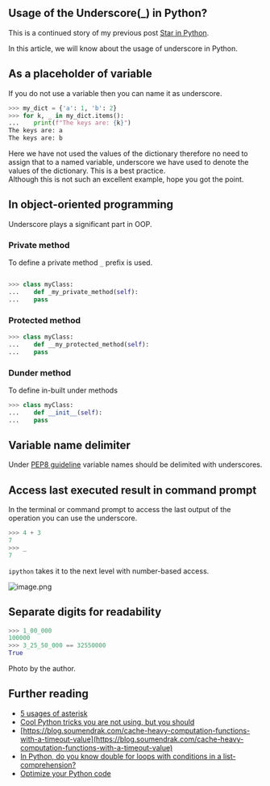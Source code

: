 ## Usage of the Underscore(_) in Python?

This is a continued story of my previous post [Star in Python](https://soumendrak.hashnode.dev/the-python-star).

In this article, we will know about the usage of underscore in Python.


## As a placeholder of variable

If you do not use a variable then you can name it as underscore.

``` python
>>> my_dict = {'a': 1, 'b': 2}
>>> for k, _ in my_dict.items():
...    print(f"The keys are: {k}")
The keys are: a
The keys are: b
```
Here we have not used the values of the dictionary therefore no need to assign that to a named variable, underscore we have used to denote the values of the dictionary. This is a best practice.  
Although this is not such an excellent example, hope you got the point.

## In object-oriented programming

Underscore plays a significant part in OOP.

### Private method

To define a private method `_` prefix is used.

``` python

>>> class myClass:
...    def _my_private_method(self):
...    pass

```

### Protected method

``` python
>>> class myClass:
...    def __my_protected_method(self):
...    pass

```

### Dunder method

To define in-built under methods

``` python
>>> class myClass:
...    def __init__(self):
...    pass

```

## Variable name delimiter

Under [PEP8 guideline](https://www.python.org/dev/peps/pep-0008/#method-names-and-instance-variables) variable names should be delimited with underscores.

## Access last executed result in command prompt

In the terminal or command prompt to access the last output of the operation you can use the underscore.

``` python
>>> 4 + 3
7
>>> _
7
```
`ipython` takes it to the next level with number-based access.


![image.png](https://cdn.hashnode.com/res/hashnode/image/upload/v1640205151011/eewaoMSyA.png)

## Separate digits for readability

``` python
>>> 1_00_000
100000
>>> 3_25_50_000 == 32550000
True
```

Photo by the author.

## Further reading

- [5 usages of asterisk](https://blog.soumendrak.com/5-usages-of-an-asterisk-in-python)
- [Cool Python tricks you are not using, but you should](https://blog.soumendrak.com/cool-python-tricks-you-are-not-using-but-you-should)
- [https://blog.soumendrak.com/cache-heavy-computation-functions-with-a-timeout-value](https://blog.soumendrak.com/cache-heavy-computation-functions-with-a-timeout-value)
- [In Python, do you know double for loops with conditions in a list-comprehension?](https://blog.soumendrak.com/in-python-do-you-know-double-for-loops-with-conditions-in-a-list-comprehension)
- [Optimize your Python code](https://blog.soumendrak.com/optimize-your-python-code-d7e9752e501e)